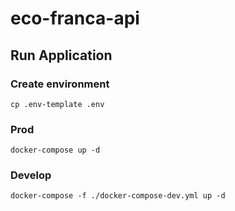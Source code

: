 # eco-franca-api

## Run Application

### Create environment

```
cp .env-template .env
```

### Prod

```
docker-compose up -d
```

### Develop

```
docker-compose -f ./docker-compose-dev.yml up -d
```
